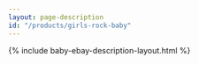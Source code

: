 ```yaml
---
layout: page-description
id: "/products/girls-rock-baby"
---
```


{% include baby-ebay-description-layout.html %}
